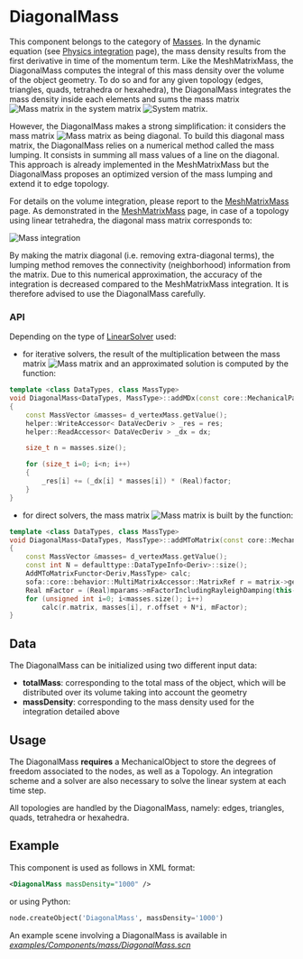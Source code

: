DiagonalMass  
============

This component belongs to the category of [Masses](https://www.sofa-framework.org/community/doc/main-principles/multi-model-representation/mass/). In the dynamic equation (see [Physics integration](https://www.sofa-framework.org/community/doc/main-principles/multi-model-representation/physics-integration/) page), the mass density results from the first derivative in time of the momentum term. Like the MeshMatrixMass, the DiagonalMass computes the integral of this mass density over the volume of the object geometry. To do so and for any given topology (edges, triangles, quads, tetrahedra or hexahedra), the DiagonalMass integrates the mass density inside each elements and sums the mass matrix <img class="latex" src="https://latex.codecogs.com/png.latex?$$\mathbf{M}$$" title="Mass matrix" /> in the system matrix <img class="latex" src="https://latex.codecogs.com/png.latex?$$\mathbf{A}$$" title="System matrix" />.

However, the DiagonalMass makes a strong simplification: it considers the mass matrix <img class="latex" src="https://latex.codecogs.com/png.latex?$$\mathbf{M}$$" title="Mass matrix" /> as being diagonal. To build this diagonal mass matrix, the DiagonalMass relies on a numerical method called the mass lumping. It consists in summing all mass values of a line on the diagonal. This approach is already implemented in the MeshMatrixMass but the DiagonalMass proposes an optimized version of the mass lumping and extend it to edge topology.

For details on the volume integration, please report to the [MeshMatrixMass](https://www.sofa-framework.org/community/doc/using-sofa/components/masses/meshmatrixmass/) page. As demonstrated in the [MeshMatrixMass](https://www.sofa-framework.org/community/doc/using-sofa/components/masses/meshmatrixmass/#case-of-a-linear-tetrahedron) page, in case of a topology using linear tetrahedra, the diagonal mass matrix corresponds to:


<img class="latex" src="https://latex.codecogs.com/png.latex?$$\mathbf{M}\dot{v}=\sum_{e=0}^E%20\frac{\rho%20V_e}{4}\begin{bmatrix}1&0&0&0\\0&1&0&0\\0&0&1&0\\0&0&0&1\\%20\end{bmatrix}\begin{bmatrix}\dot{v}_1\\%20\dot{v}_2\\%20\dot{v}_3\\%20\dot{v}_4\\%20\end{bmatrix}$$" title="Mass integration" />


By making the matrix diagonal (i.e. removing extra-diagonal terms), the lumping method removes the connectivity (neighborhood) information from the matrix. Due to this numerical approximation, the accuracy of the integration is decreased compared to the MeshMatrixMass integration. It is therefore advised to use the DiagonalMass carefully.




### API

Depending on the type of [LinearSolver](https://www.sofa-framework.org/community/doc/main-principles/system-resolution/linear-solvers/) used:

- for iterative solvers, the result of the multiplication between the mass matrix <img class="latex" src="https://latex.codecogs.com/png.latex?$$\mathbf{M}$$" title="Mass matrix" /> and an approximated solution is computed by the function:

``` cpp
template <class DataTypes, class MassType>
void DiagonalMass<DataTypes, MassType>::addMDx(const core::MechanicalParams* /*mparams*/, DataVecDeriv& res, const DataVecDeriv& dx, SReal factor)
{
    const MassVector &masses= d_vertexMass.getValue();
    helper::WriteAccessor< DataVecDeriv > _res = res;
    helper::ReadAccessor< DataVecDeriv > _dx = dx;

    size_t n = masses.size();

    for (size_t i=0; i<n; i++)
    {
        _res[i] += (_dx[i] * masses[i]) * (Real)factor;
    }
}
```

- for direct solvers, the mass matrix <img class="latex" src="https://latex.codecogs.com/png.latex?$$\mathbf{M}$$" title="Mass matrix" /> is built by the function:

``` cpp
template <class DataTypes, class MassType>
void DiagonalMass<DataTypes, MassType>::addMToMatrix(const core::MechanicalParams *mparams, const sofa::core::behavior::MultiMatrixAccessor* matrix)
{
    const MassVector &masses= d_vertexMass.getValue();
    const int N = defaulttype::DataTypeInfo<Deriv>::size();
    AddMToMatrixFunctor<Deriv,MassType> calc;
    sofa::core::behavior::MultiMatrixAccessor::MatrixRef r = matrix->getMatrix(this->mstate);
    Real mFactor = (Real)mparams->mFactorIncludingRayleighDamping(this->rayleighMass.getValue());
    for (unsigned int i=0; i<masses.size(); i++)
        calc(r.matrix, masses[i], r.offset + N*i, mFactor);
}
```


Data  
----

The DiagonalMass can be initialized using two different input data:

- **totalMass**: corresponding to the total mass of the object, which will be distributed over its volume taking into account the geometry
- **massDensity**: corresponding to the mass density used for the integration detailed above



Usage
-----

The DiagonalMass **requires** a MechanicalObject to store the degrees of freedom associated to the nodes, as well as a Topology. An integration scheme and a solver are also necessary to solve the linear system at each time step.

All topologies are handled by the DiagonalMass, namely: edges, triangles, quads, tetrahedra or hexahedra.



Example
-------

This component is used as follows in XML format:

``` xml
<DiagonalMass massDensity="1000" />
```

or using Python:

``` python
node.createObject('DiagonalMass', massDensity='1000')
```

An example scene involving a DiagonalMass is available in [*examples/Components/mass/DiagonalMass.scn*](https://github.com/sofa-framework/sofa/blob/master/examples/Components/mass/DiagonalMass.scn)